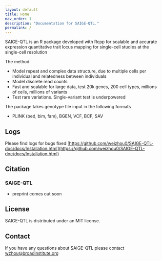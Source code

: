 ```yaml
---
layout: default
title: Home
nav_order: 1
description: "Documentation for SAIGE-QTL."
permalink: /
---
```



SAIGE-QTL is an R package developed with Rcpp for scalable and accurate expression quantitative trait locus mapping for single-cell studies at the single-cell resolution

The method
- Model repeat and complex data structure, due to multiple cells per individual and relatedness between individuals
- Model discrete read counts
- Fast and scalable for large data, test 20k genes, 200 cell types, millions of cells, millions of variants
- Test rare variations. Single-variant test is underpowered


The package takes genotype file input in the following formats
- PLINK (bed, bim, fam), BGEN, VCF, BCF, SAV

## Logs 

Please find logs for bugs fixed
[https://github.com/weizhou0/SAIGE-QTL-doc/docs/Installation.html](https://github.com/weizhou0/SAIGE-QTL-doc/docs/Installation.html)



## Citation

### SAIGE-QTL
- preprint comes out soon

## License
SAIGE-QTL is distributed under an MIT license.


## Contact
If you have any questions about SAIGE-QTL please contact
wzhou@broadinstitute.org

